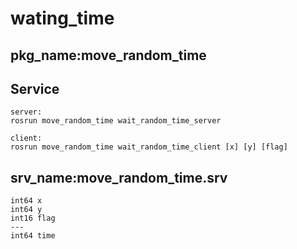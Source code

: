 # wating_time
## pkg_name:move_random_time

## Service
	server:
    rosrun move_random_time wait_random_time_server
    
	client:
    rosrun move_random_time wait_random_time_client [x] [y] [flag]
  
## srv_name:move_random_time.srv
	int64 x
	int64 y
	int16 flag
	---
	int64 time
